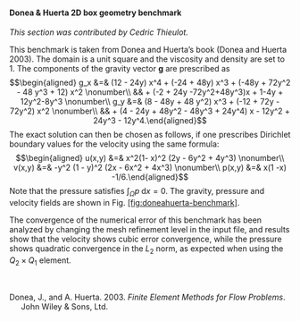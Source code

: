 #### Donea & Huerta 2D box geometry benchmark

*This section was contributed by Cedric Thieulot.*

This benchmark is taken from Donea and Huerta&rsquo;s book (Donea and Huerta
2003). The domain is a unit square and the viscosity and density are set to 1.
The components of the gravity vector $\mathbf g$ are prescribed as
$$\begin{aligned}
g_x &=& (12 - 24y) x^4 + (-24 + 48y) x^3 + (-48y + 72y^2 - 48 y^3 + 12) x^2 \nonumber\\
    && + (-2 + 24y -72y^2+48y^3)x + 1-4y + 12y^2-8y^3 \nonumber\\
g_y &=& (8 - 48y + 48 y^2) x^3 + (-12 + 72y - 72y^2) x^2  \nonumber\\
    && + (4 - 24y + 48y^2 - 48y^3 + 24y^4) x - 12y^2 + 24y^3 - 12y^4.\end{aligned}$$
The exact solution can then be chosen as follows, if one prescribes Dirichlet
boundary values for the velocity using the same formula: $$\begin{aligned}
u(x,y) &=& x^2(1- x)^2 (2y - 6y^2 + 4y^3)  \nonumber\\
v(x,y) &=& -y^2 (1 - y)^2 (2x - 6x^2 + 4x^3) \nonumber\\
p(x,y) &=& x(1 -x) -1/6.\end{aligned}$$ Note that the pressure satisfies
$\int_{\Omega} p \; \text{d}x = 0$. The gravity, pressure and velocity fields
are shown in Fig.&nbsp;[\[fig:doneahuerta-benchmark\]][1].

The convergence of the numerical error of this benchmark has been analyzed by
changing the mesh refinement level in the input file, and results show that
the velocity shows cubic error convergence, while the pressure shows quadratic
convergence in the $L_2$ norm, as expected when using the $Q_2\times Q_1$
element.

&nbsp; &nbsp;

<div id="refs" class="references csl-bib-body hanging-indent">

<div id="ref-DH03book" class="csl-entry">

Donea, J., and A. Huerta. 2003. *Finite Element Methods for Flow Problems*.
John Wiley & Sons, Ltd.

</div>

</div>

  [1]: #fig:doneahuerta-benchmark
